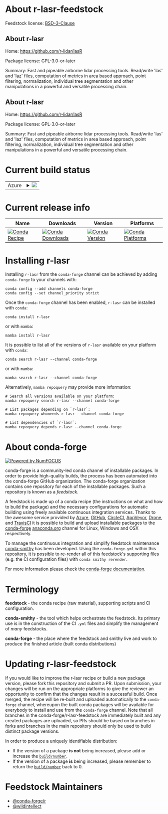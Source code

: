 About r-lasr-feedstock
======================

Feedstock license: [BSD-3-Clause](https://github.com/conda-forge/r-lasr-feedstock/blob/main/LICENSE.txt)


About r-lasr
------------

Home: https://github.com/r-lidar/lasR

Package license: GPL-3.0-or-later

Summary: Fast and pipeable airborne lidar processing tools. Read/write 'las' and 'laz' files, computation of metrics in area based approach, point filtering, normalization, individual tree segmentation and other manipulations in a powerful and versatile processing chain.

About r-lasr
------------

Home: https://github.com/r-lidar/lasR

Package license: GPL-3.0-or-later

Summary: Fast and pipeable airborne lidar processing tools. Read/write 'las' and 'laz' files, computation of metrics in area based approach, point filtering, normalization, individual tree segmentation and other manipulations in a powerful and versatile processing chain.

Current build status
====================


<table>
    
  <tr>
    <td>Azure</td>
    <td>
      <details>
        <summary>
          <a href="https://dev.azure.com/conda-forge/feedstock-builds/_build/latest?definitionId=25506&branchName=main">
            <img src="https://dev.azure.com/conda-forge/feedstock-builds/_apis/build/status/r-lasr-feedstock?branchName=main">
          </a>
        </summary>
        <table>
          <thead><tr><th>Variant</th><th>Status</th></tr></thead>
          <tbody><tr>
              <td>linux_64_r_base4.3</td>
              <td>
                <a href="https://dev.azure.com/conda-forge/feedstock-builds/_build/latest?definitionId=25506&branchName=main">
                  <img src="https://dev.azure.com/conda-forge/feedstock-builds/_apis/build/status/r-lasr-feedstock?branchName=main&jobName=linux&configuration=linux%20linux_64_r_base4.3" alt="variant">
                </a>
              </td>
            </tr><tr>
              <td>linux_64_r_base4.4</td>
              <td>
                <a href="https://dev.azure.com/conda-forge/feedstock-builds/_build/latest?definitionId=25506&branchName=main">
                  <img src="https://dev.azure.com/conda-forge/feedstock-builds/_apis/build/status/r-lasr-feedstock?branchName=main&jobName=linux&configuration=linux%20linux_64_r_base4.4" alt="variant">
                </a>
              </td>
            </tr><tr>
              <td>osx_64_r_base4.3</td>
              <td>
                <a href="https://dev.azure.com/conda-forge/feedstock-builds/_build/latest?definitionId=25506&branchName=main">
                  <img src="https://dev.azure.com/conda-forge/feedstock-builds/_apis/build/status/r-lasr-feedstock?branchName=main&jobName=osx&configuration=osx%20osx_64_r_base4.3" alt="variant">
                </a>
              </td>
            </tr><tr>
              <td>osx_64_r_base4.4</td>
              <td>
                <a href="https://dev.azure.com/conda-forge/feedstock-builds/_build/latest?definitionId=25506&branchName=main">
                  <img src="https://dev.azure.com/conda-forge/feedstock-builds/_apis/build/status/r-lasr-feedstock?branchName=main&jobName=osx&configuration=osx%20osx_64_r_base4.4" alt="variant">
                </a>
              </td>
            </tr>
          </tbody>
        </table>
      </details>
    </td>
  </tr>
</table>

Current release info
====================

| Name | Downloads | Version | Platforms |
| --- | --- | --- | --- |
| [![Conda Recipe](https://img.shields.io/badge/recipe-r--lasr-green.svg)](https://anaconda.org/conda-forge/r-lasr) | [![Conda Downloads](https://img.shields.io/conda/dn/conda-forge/r-lasr.svg)](https://anaconda.org/conda-forge/r-lasr) | [![Conda Version](https://img.shields.io/conda/vn/conda-forge/r-lasr.svg)](https://anaconda.org/conda-forge/r-lasr) | [![Conda Platforms](https://img.shields.io/conda/pn/conda-forge/r-lasr.svg)](https://anaconda.org/conda-forge/r-lasr) |

Installing r-lasr
=================

Installing `r-lasr` from the `conda-forge` channel can be achieved by adding `conda-forge` to your channels with:

```
conda config --add channels conda-forge
conda config --set channel_priority strict
```

Once the `conda-forge` channel has been enabled, `r-lasr` can be installed with `conda`:

```
conda install r-lasr
```

or with `mamba`:

```
mamba install r-lasr
```

It is possible to list all of the versions of `r-lasr` available on your platform with `conda`:

```
conda search r-lasr --channel conda-forge
```

or with `mamba`:

```
mamba search r-lasr --channel conda-forge
```

Alternatively, `mamba repoquery` may provide more information:

```
# Search all versions available on your platform:
mamba repoquery search r-lasr --channel conda-forge

# List packages depending on `r-lasr`:
mamba repoquery whoneeds r-lasr --channel conda-forge

# List dependencies of `r-lasr`:
mamba repoquery depends r-lasr --channel conda-forge
```


About conda-forge
=================

[![Powered by
NumFOCUS](https://img.shields.io/badge/powered%20by-NumFOCUS-orange.svg?style=flat&colorA=E1523D&colorB=007D8A)](https://numfocus.org)

conda-forge is a community-led conda channel of installable packages.
In order to provide high-quality builds, the process has been automated into the
conda-forge GitHub organization. The conda-forge organization contains one repository
for each of the installable packages. Such a repository is known as a *feedstock*.

A feedstock is made up of a conda recipe (the instructions on what and how to build
the package) and the necessary configurations for automatic building using freely
available continuous integration services. Thanks to the awesome service provided by
[Azure](https://azure.microsoft.com/en-us/services/devops/), [GitHub](https://github.com/),
[CircleCI](https://circleci.com/), [AppVeyor](https://www.appveyor.com/),
[Drone](https://cloud.drone.io/welcome), and [TravisCI](https://travis-ci.com/)
it is possible to build and upload installable packages to the
[conda-forge](https://anaconda.org/conda-forge) [anaconda.org](https://anaconda.org/)
channel for Linux, Windows and OSX respectively.

To manage the continuous integration and simplify feedstock maintenance
[conda-smithy](https://github.com/conda-forge/conda-smithy) has been developed.
Using the ``conda-forge.yml`` within this repository, it is possible to re-render all of
this feedstock's supporting files (e.g. the CI configuration files) with ``conda smithy rerender``.

For more information please check the [conda-forge documentation](https://conda-forge.org/docs/).

Terminology
===========

**feedstock** - the conda recipe (raw material), supporting scripts and CI configuration.

**conda-smithy** - the tool which helps orchestrate the feedstock.
                   Its primary use is in the construction of the CI ``.yml`` files
                   and simplify the management of *many* feedstocks.

**conda-forge** - the place where the feedstock and smithy live and work to
                  produce the finished article (built conda distributions)


Updating r-lasr-feedstock
=========================

If you would like to improve the r-lasr recipe or build a new
package version, please fork this repository and submit a PR. Upon submission,
your changes will be run on the appropriate platforms to give the reviewer an
opportunity to confirm that the changes result in a successful build. Once
merged, the recipe will be re-built and uploaded automatically to the
`conda-forge` channel, whereupon the built conda packages will be available for
everybody to install and use from the `conda-forge` channel.
Note that all branches in the conda-forge/r-lasr-feedstock are
immediately built and any created packages are uploaded, so PRs should be based
on branches in forks and branches in the main repository should only be used to
build distinct package versions.

In order to produce a uniquely identifiable distribution:
 * If the version of a package **is not** being increased, please add or increase
   the [``build/number``](https://docs.conda.io/projects/conda-build/en/latest/resources/define-metadata.html#build-number-and-string).
 * If the version of a package **is** being increased, please remember to return
   the [``build/number``](https://docs.conda.io/projects/conda-build/en/latest/resources/define-metadata.html#build-number-and-string)
   back to 0.

Feedstock Maintainers
=====================

* [@conda-forge/r](https://github.com/orgs/conda-forge/teams/r/)
* [@wildintellect](https://github.com/wildintellect/)

